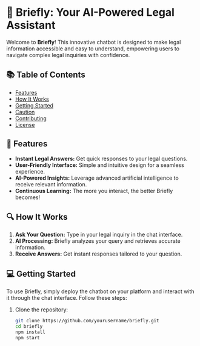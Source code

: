 # 🌟 Briefly: Your AI-Powered Legal Assistant

Welcome to **Briefly**! This innovative chatbot is designed to make legal information accessible and easy to understand, empowering users to navigate complex legal inquiries with confidence.

## 📚 Table of Contents
- [Features](#features)
- [How It Works](#how-it-works)
- [Getting Started](#getting-started)
- [Caution](#caution)
- [Contributing](#contributing)
- [License](#license)

## 🚀 Features
- **Instant Legal Answers:** Get quick responses to your legal questions.
- **User-Friendly Interface:** Simple and intuitive design for a seamless experience.
- **AI-Powered Insights:** Leverage advanced artificial intelligence to receive relevant information.
- **Continuous Learning:** The more you interact, the better Briefly becomes!

## 🔍 How It Works
1. **Ask Your Question:** Type in your legal inquiry in the chat interface.
2. **AI Processing:** Briefly analyzes your query and retrieves accurate information.
3. **Receive Answers:** Get instant responses tailored to your question.

## 💻 Getting Started
To use Briefly, simply deploy the chatbot on your platform and interact with it through the chat interface. Follow these steps:
1. Clone the repository: 
   ```bash
   git clone https://github.com/yourusername/briefly.git
   cd briefly
   npm install
   npm start
